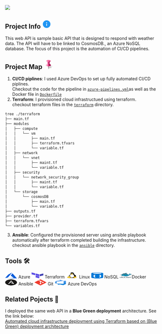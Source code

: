 <img src="https://raw.githubusercontent.com/Sufi-Dev/weatherapi/Sufi-Dev-Test/weatherapi.png" >

## Project Info <img src="https://raw.githubusercontent.com/Sufi-Dev/Sufi-Dev/main/icons/info.gif" width="30" height="30">
This web API is sample basic API that is designed to respond with weather data.
The API will have to be linked to CosmosDB., an Azure NoSQL database. The focus of this project is the automation of CI/CD pipelines.

## Project Map <img src="https://raw.githubusercontent.com/Sufi-Dev/Sufi-Dev/main/icons/map.png" width="30" height="30">
1) **CI/CD piplines**: I used Azure DevOps to set up fully automated CI/CD piplines.<br>
   Checkout the code for the pipeline in [`azure-pipelines.yml`](https://github.com/Sufi-Dev/weatherapi/blob/main/azure-pipelines.yml)as well as the Docker file in [`Dockerfile`](https://github.com/Sufi-Dev/weatherapi/blob/main/Dockerfile)<br>
2) **Terraform**: I provisioned cloud infrastructued using terraform.<br>
checkout terraform files in the [`terraform`](https://github.com/Sufi-Dev/weatherapi/tree/main/terraform) directory.
```
tree ./terraform 
├── main.tf
├── modules
│   ├── compute
│   │   └── vm
│   │       ├── main.tf
│   │       ├── terraform.tfvars
│   │       └── variable.tf
│   ├── network
│   │   └── vnet
│   │       ├── maint.tf
│   │       └── variable.tf
│   ├── security
│   │   └── network_security_group
│   │       ├── maint.tf
│   │       └── variable.tf
│   └── storage
│       └── cosmosDB
│           ├── main.tf
│           └── variable.tf
├── outputs.tf
├── provider.tf
├── terraform.tfvars
└── variables.tf
```
3) **Ansible**: Configured the provisioned server using ansible playbook automatically after terraform completed building the infrastructure.
checkout ansible playbook in the [`ansible`](https://github.com/Sufi-Dev/weatherapi/tree/main/ansible) directory.

## Tools 🛠
<img src="https://raw.githubusercontent.com/Sufi-Dev/Sufi-Dev/main/icons/azure.svg" alt="azure" width="40" height="20"/> Azure
<img src="https://raw.githubusercontent.com/Sufi-Dev/Sufi-Dev/main/icons/terraform.svg" alt="azure" width="40" height="20"/> Terraform
<img src="https://raw.githubusercontent.com/Sufi-Dev/Sufi-Dev/main/icons/linux.svg" alt="linux" width="40" height="20"/> Linux 
<img src="https://raw.githubusercontent.com/Sufi-Dev/Sufi-Dev/main/icons/nosql.svg" alt="azure" width="40" height="20"/> NoSQL
<img src="https://raw.githubusercontent.com/devicons/devicon/master/icons/docker/docker-original-wordmark.svg" alt="docker" width="40" height="20"/>Docker
<img src="https://raw.githubusercontent.com/Sufi-Dev/Sufi-Dev/main/icons/ansible.svg" width="40" height="20" /> Ansible
<img src="https://raw.githubusercontent.com/Sufi-Dev/Sufi-Dev/main/icons/git.svg" width="40" height="20" /> Git
<img src="https://raw.githubusercontent.com/Sufi-Dev/Sufi-Dev/main/icons/AzureDevOps.svg" width="40" height="20" /> Azure DevOps 

## Related Pojects 🔗
I deployed the same web API in a **Blue Green deployment** architecture. See the link below:<br>
[Automated cloud infrastructure deployment using Terraform based on (Blue Green) deployment architecture](https://github.com/Sufi-Dev/Blue-Green-Deployment)



